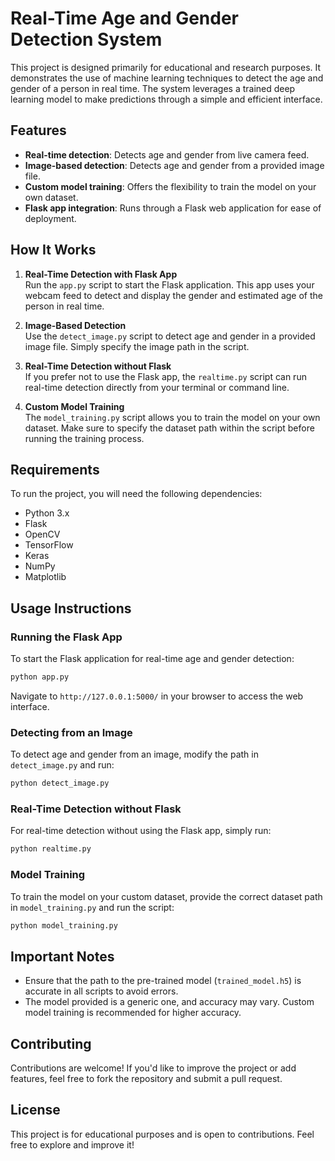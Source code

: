 # Real-Time Age and Gender Detection System

This project is designed primarily for educational and research purposes. It demonstrates the use of machine learning techniques to detect the age and gender of a person in real time. The system leverages a trained deep learning model to make predictions through a simple and efficient interface.

## Features
- **Real-time detection**: Detects age and gender from live camera feed.
- **Image-based detection**: Detects age and gender from a provided image file.
- **Custom model training**: Offers the flexibility to train the model on your own dataset.
- **Flask app integration**: Runs through a Flask web application for ease of deployment.

## How It Works
1. **Real-Time Detection with Flask App**  
   Run the `app.py` script to start the Flask application. This app uses your webcam feed to detect and display the gender and estimated age of the person in real time.

2. **Image-Based Detection**  
   Use the `detect_image.py` script to detect age and gender in a provided image file. Simply specify the image path in the script.

3. **Real-Time Detection without Flask**  
   If you prefer not to use the Flask app, the `realtime.py` script can run real-time detection directly from your terminal or command line.

4. **Custom Model Training**  
   The `model_training.py` script allows you to train the model on your own dataset. Make sure to specify the dataset path within the script before running the training process.

## Requirements
To run the project, you will need the following dependencies:

- Python 3.x
- Flask
- OpenCV
- TensorFlow
- Keras
- NumPy
- Matplotlib

## Usage Instructions

### Running the Flask App
To start the Flask application for real-time age and gender detection:
```bash
python app.py
```
Navigate to `http://127.0.0.1:5000/` in your browser to access the web interface.

### Detecting from an Image
To detect age and gender from an image, modify the path in `detect_image.py` and run:
```bash
python detect_image.py
```

### Real-Time Detection without Flask
For real-time detection without using the Flask app, simply run:
```bash
python realtime.py
```

### Model Training
To train the model on your custom dataset, provide the correct dataset path in `model_training.py` and run the script:
```bash
python model_training.py
```

## Important Notes
- Ensure that the path to the pre-trained model (`trained_model.h5`) is accurate in all scripts to avoid errors.
- The model provided is a generic one, and accuracy may vary. Custom model training is recommended for higher accuracy.
  
## Contributing
Contributions are welcome! If you'd like to improve the project or add features, feel free to fork the repository and submit a pull request.

## License
This project is for educational purposes and is open to contributions. Feel free to explore and improve it!
